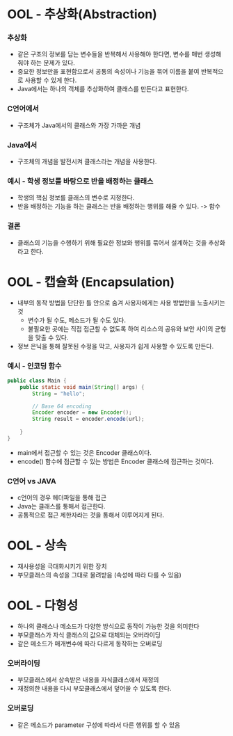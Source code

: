 # OOL - 추상화(Abstraction)
### 추상화
* 같은 구조의 정보를 담는 변수들을 반복해서 사용해야 한다면, 변수를 매번 생성해줘야 하는 문제가 있다.
* 중요한 정보만을 표현함으로서 공통의 속성이나 기능을 묶어 이름을 붙여 반복적으로 사용할 수 있게 한다.
* Java에서는 하나의 객체를 추상화하여 클래스를 만든다고 표현한다.

### C언어에서
* 구조체가 Java에서의 클래스와 가장 가까운 개념

### Java에서
* 구조체의 개념을 발전시켜 클래스라는 개념을 사용한다.
  
### 예시 - 학생 정보를 바탕으로 반을 배정하는 클래스
* 학생의 핵심 정보를 클래스의 변수로 지정한다.
* 반을 배정하는 기능을 하는 클래스는 반을 배정하는 행위를 해줄 수 있다. -> 함수


### 결론
* 클래스의 기능을 수행하기 위해 필요한 정보와 행위를 묶어서 설계하는 것을 추상화라고 한다.

# OOL - 캡슐화 (Encapsulation)
* 내부의 동작 방법을 단단한 틀 안으로 숨겨 사용자에게는 사용 방법만을 노출시키는 것
    * 변수가 될 수도, 메소드가 될 수도 있다.
    * 불필요한 곳에는 직접 접근할 수 없도록 하여 리소스의 공유와 보안 사이의 균형을 맞출 수 있다.
* 정보 은닉을 통해 잘못된 수정을 막고, 사용자가 쉽게 사용할 수 있도록 만든다.

### 예시 - 인코딩 함수
```java
public class Main {
    public static void main(String[] args) {
        String = "hello";

        // Base 64 encoding
        Encoder encoder = new Encoder();
        String result = encoder.encode(url);
        
    }
}
```
* main에서 접근할 수 있는 것은 Encoder 클래스이다.
* encode() 함수에 접근할 수 있는 방법은 Encoder 클래스에 접근하는 것이다.
### C언어 vs JAVA
* c언어의 경우 헤더파일을 통해 접근
* Java는 클래스를 통해서 접근한다.
* 공통적으로 접근 제한자라는 것을 통해서 이루어지게 된다.

# OOL - 상속
* 재사용성을 극대화시키기 위한 장치
* 부모클래스의 속성을 그대로 물려받음 (속성에 따라 다를 수 있음)
# OOL - 다형성
* 하나의 클래스나 메소드가 다양한 방식으로 동작이 가능한 것을 의미한다
* 부모클래스가 자식 클래스의 값으로 대체되는 오버라이딩
* 같은 메소드가 매개변수에 따라 다르게 동작하는 오버로딩
### 오버라이딩
* 부모클래스에서 상속받은 내용을 자식클래스에서 재정의
* 재정의한 내용을 다시 부모클래스에서 덮어쓸 수 있도록 한다.
### 오버로딩
* 같은 메소드가 parameter 구성에 따라서 다른 행위를 할 수 있음
